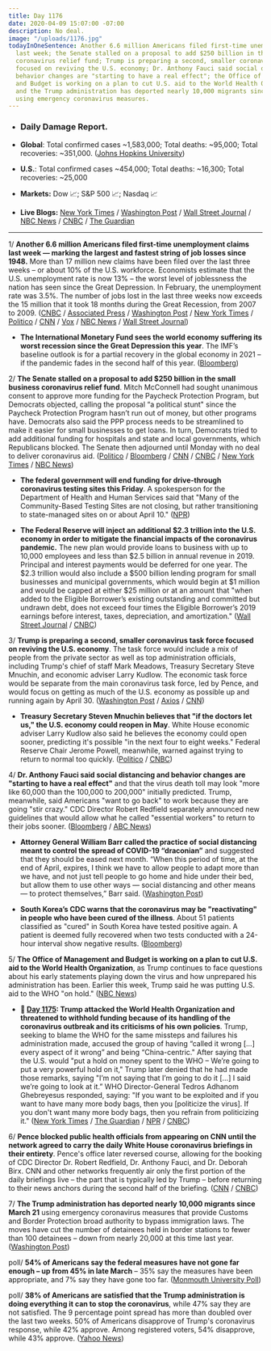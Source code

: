 ```yaml
---
title: Day 1176
date: 2020-04-09 15:07:00 -07:00
description: No deal.
image: "/uploads/1176.jpg"
todayInOneSentence: Another 6.6 million Americans filed first-time unemployment claims
  last week; the Senate stalled on a proposal to add $250 billion in the small business
  coronavirus relief fund; Trump is preparing a second, smaller coronavirus task force
  focused on reviving the U.S. economy; Dr. Anthony Fauci said social distancing and
  behavior changes are "starting to have a real effect"; the Office of Management
  and Budget is working on a plan to cut U.S. aid to the World Health Organization;
  and the Trump administration has deported nearly 10,000 migrants since March 21
  using emergency coronavirus measures.
---
```


* ### Daily Damage Report.

* **Global**: Total confirmed cases \~1,583,000; Total deaths: \~95,000; Total recoveries: \~351,000. ([Johns Hopkins University](https://coronavirus.jhu.edu/map.html))

* **U.S.**: Total confirmed cases \~454,000; Total deaths: \~16,300; Total recoveries: \~25,000

* **Markets:** Dow 📈; S&P 500 📈; Nasdaq 📈

* **Live Blogs:** [New York Times](https://www.nytimes.com/2020/04/09/business/stock-market-today-coronavirus.html?action=click&module=Spotlight&pgtype=Homepage) / [Washington Post](https://www.washingtonpost.com/world/2020/04/08/coronavirus-latest-news-2/) / [Wall Street Journal](https://www.wsj.com/livecoverage/coronavirus-2020-04-09) / [NBC News](https://www.nbcnews.com/health/health-news/live-blog/2020-04-09-coronavirus-news-n1179786) / [CNBC](https://www.cnbc.com/2020/04/09/coronavirus-update-cuomo-not-confident-in-feds-handling-of-crisis.html) / [The Guardian](https://www.theguardian.com/us-news/live/2020/apr/09/coronavirus-us-live-trump-economy-unemployment-latest-updates)

---

1/ **Another 6.6 million Americans filed first-time unemployment claims last week — marking the largest and fastest string of job losses since 1948.** More than 17 million new claims have been filed over the last three weeks – or about 10% of the U.S. workforce. Economists estimate that the U.S. unemployment rate is now 13% – the worst level of joblessness the nation has seen since the Great Depression. In February, the unemployment rate was 3.5%. The number of jobs lost in the last three weeks now exceeds the 15 million that it took 18 months during the Great Recession, from 2007 to 2009. ([CNBC](https://www.cnbc.com/2020/04/09/weekly-jobless-claims-report.html) / [Associated Press](https://apnews.com/20a7e14dada836862b250b54a11305dd) / [Washington Post](https://www.washingtonpost.com/business/2020/04/09/66-million-americans-filed-unemployed-last-week-bringing-pandemic-total-over-17-million/) / [New York Times](https://www.nytimes.com/2020/04/09/business/economy/unemployment-claim-numbers-coronavirus.html) / [Politico](https://www.politico.com/news/2020/04/09/coronavirus-unemployment-claims-numbers-176794) / [CNN](https://www.cnn.com/2020/04/09/economy/unemployment-benefits-coronavirus/index.html) / [Vox](https://www.vox.com/2020/4/9/21213449/unemployment-initial-claims-us-april-4) / [NBC News](https://www.nbcnews.com/business/economy/another-6-6-million-americans-lost-their-job-last-week-n1179611) / [Wall Street Journal](https://www.wsj.com/articles/u-s-surge-in-unemployment-claims-expected-to-continue-11586424605?mod=hp_lead_pos1))

* **The International Monetary Fund sees the world economy suffering its worst recession since the Great Depression this year**. The IMF’s baseline outlook is for a partial recovery in the global economy in 2021 – if the pandemic fades in the second half of this year. ([Bloomberg](https://www.bloomberg.com/news/articles/2020-04-09/imf-sees-world-economy-in-worst-recession-since-great-depression?srnd=premium&sref=MIBMEEoj))

2/ **The Senate stalled on a proposal to add $250 billion in the small business coronavirus relief fund**. Mitch McConnell had sought unanimous consent to approve more funding for the Paycheck Protection Program, but Democrats objected, calling the proposal “a political stunt" since the Paycheck Protection Program hasn’t run out of money, but other programs have. Democrats also said the PPP process needs to be streamlined to make it easier for small businesses to get loans. In turn, Democrats tried to add additional funding for hospitals and state and local governments, which Republicans blocked. The Senate then adjourned until Monday with no deal to deliver coronavirus aid. ([Politico](https://www.politico.com/news/2020/04/09/senate-coronavirus-relief-deal-176804) / [Bloomberg](https://www.bloomberg.com/news/articles/2020-04-09/democrats-block-mcconnell-push-for-boost-in-small-business-aid?sref=MIBMEEoj) / [CNN](https://www.cnn.com/2020/04/09/politics/small-business-loan-program-senate-vote/index.html) / [CNBC](https://www.cnbc.com/2020/04/09/coronavirus-updates-senate-blocks-small-business-loan-legislation.html) / [New York Times](https://www.nytimes.com/2020/04/09/us/politics/congress-coronavirus-small-businesses.html) / [NBC News](https://www.nbcnews.com/politics/congress/small-business-funds-jeopardy-democrats-request-more-coronavirus-aid-n1180071))

* **The federal government will end funding for drive-through coronavirus testing sites this Friday**. A spokesperson for the Department of Health and Human Services said that "Many of the Community-Based Testing Sites are not closing, but rather transitioning to state-managed sites on or about April 10." ([NPR](https://www.npr.org/sections/coronavirus-live-updates/2020/04/08/829955099/federal-support-for-coronavirus-testing-sites-end-as-peak-nears))

* **The Federal Reserve will inject an additional $2.3 trillion into the U.S. economy in order to mitigate the financial impacts of the coronavirus pandemic.** The new plan would provide loans to business with up to 10,000 employees and less than $2.5 billion in annual revenue in 2019. Principal and interest payments would be deferred for one year. The $2.3 trillion would also include a $500 billion lending program for small businesses and municipal governments, which would begin at $1 million and would be capped at either $25 million or at an amount that "when added to the Eligible Borrower’s existing outstanding and committed but undrawn debt, does not exceed four times the Eligible Borrower’s 2019 earnings before interest, taxes, depreciation, and amortization." ([Wall Street Journal](https://www.wsj.com/articles/fed-announces-new-facilities-to-support-2-3-trillion-in-lending-11586435450) / [CNBC](https://www.cnbc.com/2020/04/09/federal-reserve-unveils-details-of-its-much-anticipated-main-street-lending-program.html))

3/ **Trump is preparing a second, smaller coronavirus task force focused on reviving the U.S. economy**. The task force would include a mix of people from the private sector as well as top administration officials, including Trump's chief of staff Mark Meadows, Treasury Secretary Steve Mnuchin, and economic adviser Larry Kudlow. The economic task force would be separate from the main coronavirus task force, led by Pence, and would focus on getting as much of the U.S. economy as possible up and running again by April 30. ([Washington Post](https://www.washingtonpost.com/politics/trump-preparing-to-unveil-second-coronavirus-task-force-officials-say/2020/04/08/e0808922-7a05-11ea-b6ff-597f170df8f8_story.html) / [Axios](https://www.axios.com/trump-second-coronavirus-task-force-9a73e7e2-5cab-4b3e-a589-b7f9ee64b6c3.html) / [CNN](https://www.cnn.com/2020/04/09/politics/trump-economy-task-force/))

* **Treasury Secretary Steven Mnuchin believes that "if the doctors let us," the U.S. economy could reopen in May**. White House economic adviser Larry Kudlow also said he believes the economy could open sooner, predicting it's possible "in the next four to eight weeks." Federal Reserve Chair Jerome Powell, meanwhile, warned against trying to return to normal too quickly. ([Politico](https://www.politico.com/news/2020/04/09/mnuchin-economy-could-reopen-in-may-177037) / [CNBC](https://www.cnbc.com/2020/04/09/treasury-secretary-mnuchin-says-us-could-be-open-for-business-in-may.html))

4/ **Dr. Anthony Fauci said social distancing and behavior changes are "starting to have a real effect"** and that the virus death toll may look "more like 60,000 than the 100,000 to 200,000" initially predicted. Trump, meanwhile, said Americans "want to go back" to work because they are going "stir crazy." CDC Director Robert Redfield separately announced new guidelines that would allow what he called "essential workers" to return to their jobs sooner. ([Bloomberg](https://www.bloomberg.com/news/articles/2020-04-09/fauci-says-u-s-virus-deaths-may-be-60-000-halving-projections?sref=MIBMEEoj) / [ABC News](https://abcnews.go.com/Politics/coronavirus-government-response-update-fauci-death-toll-lower/story?id=70062641))

* **Attorney General William Barr called the practice of social distancing meant to control the spread of COVID-19 “draconian”** and suggested that they should be eased next month. “When this period of time, at the end of April, expires, I think we have to allow people to adapt more than we have, and not just tell people to go home and hide under their bed, but allow them to use other ways — social distancing and other means — to protect themselves,” Barr said. ([Washington Post](https://www.washingtonpost.com/national-security/attorney-general-william-barr-fox-news-coronavirus/2020/04/09/dfda1f94-7a12-11ea-a130-df573469f094_story.html))

* **South Korea’s CDC warns that the coronavirus may be "reactivating" in people who have been cured of the illness**. About 51 patients classified as "cured" in South Korea have tested positive again. A patient is deemed fully recovered when two tests conducted with a 24-hour interval show negative results. ([Bloomberg](https://www.bloomberg.com/news/articles/2020-04-09/coronavirus-may-reactivate-in-cured-patients-korean-cdc-says?sref=MIBMEEoj))

5/ **The Office of Management and Budget is working on a plan to cut U.S. aid to the World Health Organization**, as Trump continues to face questions about his early statements playing down the virus and how unprepared his administration has been. Earlier this week, Trump said he was putting U.S. aid to the WHO "on hold." ([NBC News](https://www.nbcnews.com/politics/white-house/white-house-working-plan-cut-aid-w-h-o-n1179701))

* **📌 [Day 1175](https://whatthefuckjusthappenedtoday.com/2020/04/08/day-1175/#1-trump-attacked-the-world-health-or): Trump attacked the World Health Organization and threatened to withhold funding because of its handling of the coronavirus outbreak and its criticisms of his own policies**. Trump, seeking to blame the WHO for the same missteps and failures his administration made, accused the group of having “called it wrong \[...\] every aspect of it wrong” and being “China-centric."  After saying that the U.S. would "put a hold on money spent to the WHO – We’re going to put a very powerful hold on it," Trump later denied that he had made those remarks, saying "I’m not saying that I’m going to do it \[...\] I said we’re going to look at it.” WHO Director-General Tedros Adhanom Ghebreyesus responded, saying: "If you want to be exploited and if you want to have many more body bags, then you \[politicize the virus\]. If you don't want many more body bags, then you refrain from politicizing it." ([New York Times](https://www.nytimes.com/2020/04/07/us/politics/coronavirus-trump-who.html) / [The Guardian](https://www.theguardian.com/us-news/2020/apr/07/trump-coronavirus-who-funding-deaths-briefing) / [NPR](https://www.npr.org/sections/coronavirus-live-updates/2020/04/08/829944795/please-don-t-politicize-this-virus-who-head-says-after-trump-threatens-funding) / [CNBC](https://www.cnbc.com/2020/04/08/who-responds-to-trumps-threat-to-cut-funding.html))

6/ **Pence blocked public health officials from appearing on CNN until the network agreed to carry the daily White House coronavirus briefings in their entirety**. Pence's office later reversed course, allowing for the booking of CDC Director Dr. Robert Redfield, Dr. Anthony Fauci, and Dr. Deborah Birx. CNN and other networks frequently air only the first portion of the daily briefings live – the part that is typically led by Trump – before returning to their news anchors during the second half of the briefing. ([CNN](https://www.cnn.com/2020/04/09/media/pence-office-tv-bookings-coronavirus/index.html) / [CNBC](https://www.cnbc.com/2020/04/09/coronavirus-pence-bars-fauci-and-birx-from-appearing-on-cnn.html))

7/ **The Trump administration has deported nearly 10,000 migrants since March 21** using emergency coronavirus measures that provide Customs and Border Protection broad authority to bypass immigration laws. The moves have cut the number of detainees held in border stations to fewer than 100 detainees – down from nearly 20,000 at this time last year. ([Washington Post](https://www.washingtonpost.com/national/trump-administration-has-expelled-10000-migrants-at-the-border-during-coronavirus-outbreak/2020/04/09/b177c534-7a7b-11ea-8cec-530b4044a458_story.html?tidr=a_breakingnews))

poll/ **54% of Americans say the federal measures have not gone far enough – up from 45% in late March** – 35% say the measures have been appropriate, and 7% say they have gone too far. ([Monmouth University Poll](https://www.monmouth.edu/polling-institute/reports/monmouthpoll_US_040820/))

poll/ **38% of Americans are satisfied that the Trump administration is doing everything it can to stop the coronavirus**, while 47% say they are not satisfied. The 9 percentage point spread has more than doubled over the last two weeks. 50% of Americans disapprove of Trump's coronavirus response, while 42% approve. Among registered voters, 54% disapprove, while 43% approve. ([Yahoo News](https://news.yahoo.com/new-yahoo-news-you-gov-coronavirus-poll-shows-americans-turning-against-trump-201315969.html))